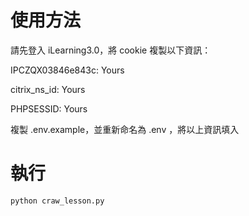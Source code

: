 # 使用方法
請先登入 iLearning3.0，將 cookie 複製以下資訊：

IPCZQX03846e843c: Yours

citrix_ns_id: Yours

PHPSESSID: Yours

複製 .env.example，並重新命名為 .env ，將以上資訊填入

# 執行
```bash
python craw_lesson.py
```